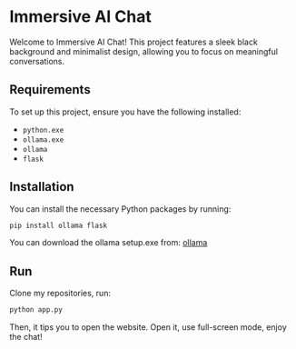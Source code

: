 # Immersive AI Chat

Welcome to Immersive AI Chat! This project features a sleek black background and minimalist design, allowing you to focus on meaningful conversations.

## Requirements

To set up this project, ensure you have the following installed:

- `python.exe`
- `ollama.exe`
- `ollama`
- `flask`

## Installation

You can install the necessary Python packages by running:

```bash
pip install ollama flask
```

You can download the ollama setup.exe from:
[ollama](https://ollama.com/)

## Run
Clone my repositories, run:

```bash
python app.py
```

Then, it tips you to open the website. Open it, use full-screen mode, enjoy the chat!
